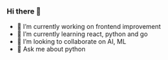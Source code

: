 ### Hi there 👋


- 🔭 I’m currently working on frontend improvement
- 🌱 I’m currently learning react, python and go
- 👯 I’m looking to collaborate on AI, ML
- 💬 Ask me about python


